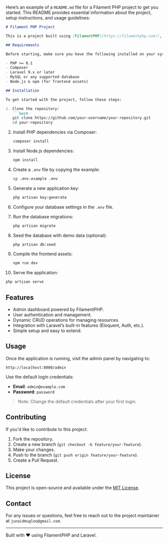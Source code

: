 Here’s an example of a `README.md` file for a Filament PHP project to get you started. This README provides essential information about the project, setup instructions, and usage guidelines:

```md
# Filament PHP Project

This is a project built using [FilamentPHP](https://filamentphp.com/), a Laravel admin panel builder for rapidly creating beautiful admin interfaces.

## Requirements

Before starting, make sure you have the following installed on your system:

- PHP >= 8.1
- Composer
- Laravel 9.x or later
- MySQL or any supported database
- Node.js & npm (for frontend assets)

## Installation

To get started with the project, follow these steps:

1. Clone the repository:
   ```bash
   git clone https://github.com/your-username/your-repository.git
   cd your-repository
   ```

2. Install PHP dependencies via Composer:
   ```bash
   composer install
   ```

3. Install Node.js dependencies:
   ```bash
   npm install
   ```

4. Create a `.env` file by copying the example:
   ```bash
   cp .env.example .env
   ```

5. Generate a new application key:
   ```bash
   php artisan key:generate
   ```

6. Configure your database settings in the `.env` file.

7. Run the database migrations:
   ```bash
   php artisan migrate
   ```

8. Seed the database with demo data (optional):
   ```bash
   php artisan db:seed
   ```

9. Compile the frontend assets:
   ```bash
   npm run dev
   ```

10. Serve the application:
   ```bash
   php artisan serve
   ```

## Features

- Admin dashboard powered by FilamentPHP.
- User authentication and management.
- Dynamic CRUD operations for managing resources.
- Integration with Laravel’s built-in features (Eloquent, Auth, etc.).
- Simple setup and easy to extend.

## Usage

Once the application is running, visit the admin panel by navigating to:

```
http://localhost:8000/admin
```

Use the default login credentials:

- **Email**: `admin@example.com`
- **Password**: `password`

> Note: Change the default credentials after your first login.

## Contributing

If you'd like to contribute to this project:

1. Fork the repository.
2. Create a new branch (`git checkout -b feature/your-feature`).
3. Make your changes.
4. Push to the branch (`git push origin feature/your-feature`).
5. Create a Pull Request.

## License

This project is open-source and available under the [MIT License](LICENSE).

## Contact

For any issues or questions, feel free to reach out to the project maintainer at `junaidmugloo@gmail.com`.

---

Built with ❤️ using FilamentPHP and Laravel.
```

